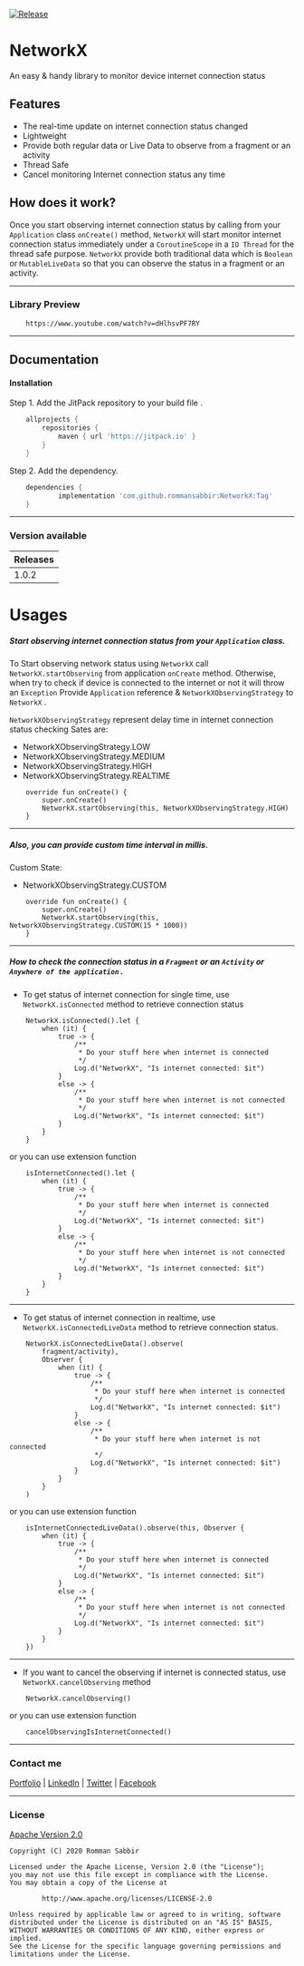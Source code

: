 [![Release](https://jitpack.io/v/jitpack/android-example.svg)](https://jitpack.io/#rommansabbir/NetworkX)
# NetworkX
An easy & handy library to monitor device internet connection status 

## Features
* The real-time update on internet connection status changed
* Lightweight
* Provide both regular data or Live Data to observe from a fragment or an activity
* Thread Safe
* Cancel monitoring Internet connection status any time

## How does it work?
Once you start observing internet connection status by calling from your ``Application`` class `onCreate()`
method, ``NetworkX`` will start monitor internet connection status immediately under a `CoroutineScope` in a `IO Thread` 
for the thread safe purpose. ``NetworkX`` provide both traditional data which is `Boolean` or `MutableLiveData`
so that you can observe the status in a fragment or an activity.

---

### Library Preview

        https://www.youtube.com/watch?v=dHlhsvPF7RY
---

## Documentation

#### Installation
Step 1. Add the JitPack repository to your build file .

```gradle
    allprojects {
        repositories {
            maven { url 'https://jitpack.io' }
        }
    }
```

Step 2. Add the dependency.

```gradle
    dependencies {
            implementation 'com.github.rommansabbir:NetworkX:Tag'
    }
```

---

### Version available

| Releases
| ------------- |
| 1.0.2         |

# Usages

##### Start observing internet connection status from your `Application` class.

To Start observing network status using ``NetworkX`` call `NetworkX.startObserving` from application `onCreate` method.
Otherwise, when try to check if device is connected to the internet or not it will throw an `Exception`
Provide `Application` reference & `NetworkXObservingStrategy` to `NetworkX` .

`NetworkXObservingStrategy` represent delay time in internet connection status checking
Sates are:


* NetworkXObservingStrategy.LOW
* NetworkXObservingStrategy.MEDIUM
* NetworkXObservingStrategy.HIGH
* NetworkXObservingStrategy.REALTIME


````
    override fun onCreate() {
        super.onCreate()
        NetworkX.startObserving(this, NetworkXObservingStrategy.HIGH)
    }
````
---

##### Also, you can provide custom time interval in millis.
Custom State:


* NetworkXObservingStrategy.CUSTOM
         
````
    override fun onCreate() {
        super.onCreate()
        NetworkX.startObserving(this, NetworkXObservingStrategy.CUSTOM(15 * 1000))
    }
````

---

##### How to check the connection status in a `Fragment` or an `Activity` or `Anywhere of the application` .

* To get status of internet connection for single time, use `NetworkX.isConnected` method to retrieve connection status

````
    NetworkX.isConnected().let {
        when (it) {
            true -> {
                /**
                 * Do your stuff here when internet is connected
                 */
                Log.d("NetworkX", "Is internet connected: $it")
            }
            else -> {
                /**
                 * Do your stuff here when internet is not connected
                 */
                Log.d("NetworkX", "Is internet connected: $it")
            }
        }
    }
````

or you can use extension function

````
    isInternetConnected().let {
        when (it) {
            true -> {
                /**
                 * Do your stuff here when internet is connected
                 */
                Log.d("NetworkX", "Is internet connected: $it")
            }
            else -> {
                /**
                 * Do your stuff here when internet is not connected
                 */
                Log.d("NetworkX", "Is internet connected: $it")
            }
        }
    }
````

---

* To get status of internet connection in realtime, use `NetworkX.isConnectedLiveData` method to retrieve connection status.

````
    NetworkX.isConnectedLiveData().observe(
        fragment/activity),
        Observer {
            when (it) {
                true -> {
                    /**
                     * Do your stuff here when internet is connected
                     */
                    Log.d("NetworkX", "Is internet connected: $it")
                }
                else -> {
                    /**
                     * Do your stuff here when internet is not connected
                     */
                    Log.d("NetworkX", "Is internet connected: $it")
                }
            }
        }
    )
````

or you can use extension function

````
    isInternetConnectedLiveData().observe(this, Observer {
        when (it) {
            true -> {
                /**
                 * Do your stuff here when internet is connected
                 */
                Log.d("NetworkX", "Is internet connected: $it")
            }
            else -> {
                /**
                 * Do your stuff here when internet is not connected
                 */
                Log.d("NetworkX", "Is internet connected: $it")
            }
        }
    })
````

---

* If you want to cancel the observing if internet is connected status, use `NetworkX.cancelObserving` method

````
    NetworkX.cancelObserving()

````

or you can use extension function

````
    cancelObservingIsInternetConnected()
````

---

### Contact me
[Portfolio](https://www.rommansabbir.com/) | [LinkedIn](https://www.linkedin.com/in/rommansabbir/) | [Twitter](https://www.twitter.com/itzrommansabbir/) | [Facebook](https://www.facebook.com/itzrommansabbir/)

---

### License
[Apache Version 2.0](http://www.apache.org/licenses/LICENSE-2.0.html)

````
Copyright (C) 2020 Romman Sabbir

Licensed under the Apache License, Version 2.0 (the "License");
you may not use this file except in compliance with the License.
You may obtain a copy of the License at

		http://www.apache.org/licenses/LICENSE-2.0

Unless required by applicable law or agreed to in writing, software
distributed under the License is distributed on an "AS IS" BASIS,
WITHOUT WARRANTIES OR CONDITIONS OF ANY KIND, either express or implied.
See the License for the specific language governing permissions and
limitations under the License.
````



